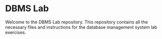 # DBMS Lab

Welcome to the DBMS Lab repository. This repository contains all the necessary files and instructions for the database management system lab exercises.
